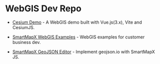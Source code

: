 # WebGIS Dev Repo

- [Cesium Demo](https://zheyi420.github.io/cesium-demo/) - A WebGIS demo built with Vue.js(3.x), Vite and CesiumJS.

- [SmartMapX WebGIS Examples](https://zheyi420.github.io/smartmapx-webgis-examples/) - WebGIS examples for customer business dev.

- [SmartMapX GeoJSON Editor](https://zheyi420.github.io/smartmapx.geojson.io/) - Implement geojson.io with SmartMapX JS.
